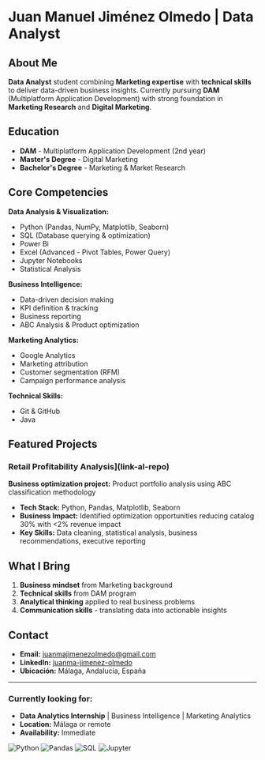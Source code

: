 # Juan Manuel Jiménez Olmedo | Data Analyst

## About Me
**Data Analyst** student combining **Marketing expertise** with **technical skills** to deliver data-driven business insights. Currently pursuing **DAM** (Multiplatform Application Development) with strong foundation in **Marketing Research** and **Digital Marketing**.

## Education
- **DAM** - Multiplatform Application Development (2nd year)
- **Master's Degree** - Digital Marketing
- **Bachelor's Degree** - Marketing & Market Research

## Core Competencies

**Data Analysis & Visualization:**
- Python (Pandas, NumPy, Matplotlib, Seaborn)
- SQL (Database querying & optimization)
- Power Bi
- Excel (Advanced - Pivot Tables, Power Query)
- Jupyter Notebooks
- Statistical Analysis

**Business Intelligence:**
- Data-driven decision making
- KPI definition & tracking
- Business reporting
- ABC Analysis & Product optimization

**Marketing Analytics:**
- Google Analytics
- Marketing attribution
- Customer segmentation (RFM)
- Campaign performance analysis

**Technical Skills:**
- Git & GitHub
- Java

## Featured Projects

### Retail Profitability Analysis](link-al-repo)
**Business optimization project:** Product portfolio analysis using ABC classification methodology
- **Tech Stack:** Python, Pandas, Matplotlib, Seaborn
- **Business Impact:** Identified optimization opportunities reducing catalog 30% with <2% revenue impact
- **Key Skills:** Data cleaning, statistical analysis, business recommendations, executive reporting

## What I Bring
1) **Business mindset** from Marketing background  
2) **Technical skills** from DAM program  
3) **Analytical thinking** applied to real business problems  
4) **Communication skills** - translating data into actionable insights  

## Contact
- **Email:** [juanmajimenezolmedo@gmail.com](mailto:juanmajimenezolmedo@gmail.com)
- **LinkedIn:** [juanma-jimenez-olmedo](https://www.linkedin.com/in/juanma-jimenez-olmedo)
- **Ubicación:** Málaga, Andalucía, España
  
---

### Currently looking for:
- **Data Analytics Internship** | Business Intelligence | Marketing Analytics  
- **Location:** Málaga or remote  
- **Availability:** Immediate

![Python](https://img.shields.io/badge/Python-3776AB?style=flat-square&logo=python&logoColor=white)
![Pandas](https://img.shields.io/badge/Pandas-150458?style=flat-square&logo=pandas&logoColor=white)
![SQL](https://img.shields.io/badge/SQL-4479A1?style=flat-square&logo=mysql&logoColor=white)
![Jupyter](https://img.shields.io/badge/Jupyter-F37626?style=flat-square&logo=jupyter&logoColor=white)

